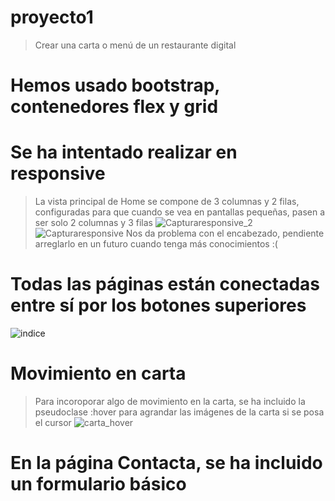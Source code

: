 # proyecto1
>Crear una carta o menú de un restaurante digital
# Hemos usado bootstrap, contenedores flex y grid
# Se ha intentado realizar en responsive
>La vista principal de Home se compone de 3 columnas y 2 filas, configuradas para que cuando se vea en pantallas pequeñas, pasen a ser solo 2 columnas y 3 filas
![Capturaresponsive_2](https://github.com/AngelaEjarque/proyecto1/assets/147879332/4ebdf072-99e8-4574-9c86-f3a73f029856)
![Capturaresponsive](https://github.com/AngelaEjarque/proyecto1/assets/147879332/45b49c59-f725-4e85-99d9-d8aed4ac5f51)
>Nos da problema con el encabezado, pendiente arreglarlo en un futuro cuando tenga más conocimientos :(
# Todas las páginas están conectadas entre sí por los botones superiores 
![indice](https://github.com/AngelaEjarque/proyecto1/assets/147879332/32cf25bd-c14f-4d82-8ec9-fad9ea64860d)
# Movimiento en carta
>Para incoroporar algo de movimiento en la carta, se ha incluido la pseudoclase :hover para agrandar las imágenes de la carta si se posa el cursor
![carta_hover](https://github.com/AngelaEjarque/proyecto1/assets/147879332/2d77e26c-55f4-4ace-95e6-0a7fe316de09)
# En la página Contacta, se ha incluido un formulario básico
